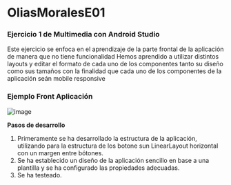 # OliasMoralesE01
### Ejercicio 1 de Multimedia con Android Studio

Este ejercicio se enfoca en el aprendizaje de la parte frontal de la aplicación de manera que no tiene funcionalidad
Hemos aprendido a utilizar distintos layouts y editar el formato de cada uno de los componentes tanto su diseño como sus tamaños
con la finalidad que cada uno de los componentes de la aplicación seán mobile responsive

### Ejemplo Front Aplicación

![image](https://github.com/Javi-23/OliasMoralesE01/assets/102307312/ea22234a-6bf7-4b31-b3ed-ff6ee17eeccf)

**Pasos de desarrollo**
1. Primeramente se ha desarrollado la estructura de la aplicación, utilizando para la estructura de los botone sun LinearLayout
   horizontal con un margen entre bótones.
2. Se ha establecido un diseño de la aplicación sencillo en base a una plantilla y se ha configurado las propiedades adecuadas.
3. Se ha testeado.




